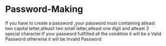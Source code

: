 # Password-Making
If you have to create a password ,your password must containing atleast two capital letter,atleast two small letter,atleast one digit and atleast 3 special character.If your password  fullfilled all the condition it will be a Valid Password otherwise it will be Invalid Password
